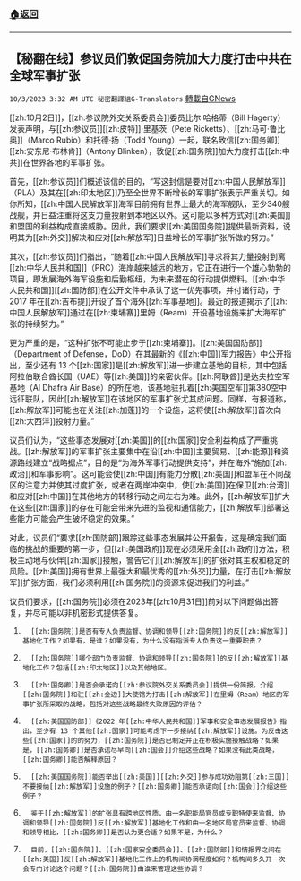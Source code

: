 ###  [:house:返回](README.md)
---


## 【秘翻在线】参议员们敦促国务院加大力度打击中共在全球军事扩张
`10/3/2023 3:32 AM UTC 秘密翻譯組G-Translators` [轉載自GNews](https://gnews.org/articles/1772369)

[[zh:10月2日]]，[[zh:参议院外交关系委员会]]委员比尔·哈格蒂（Bill Hagerty）发表声明，与[[zh:参议员]][[zh:皮特]]·里基茨（Pete Ricketts）、[[zh:马可·鲁比奥]]（Marco Rubio）和托德·扬（Todd Young）一起，联名致信[[zh:国务卿]][[zh:安东尼·布林肯]]（Antony Blinken），敦促[[zh:国务院]]加大力度打击[[zh:中共]]在世界各地的军事扩张。

首先，[[zh:参议员]]们概述该信的目的，“写这封信是要对[[zh:中国人民解放军]]（PLA）及其在[[zh:印太地区]]乃至全世界不断增长的军事扩张表示严重关切。如你所知，[[zh:中国人民解放军]]海军目前拥有世界上最大的海军舰队，至少340艘战舰，并日益注重将这支力量投射到本地区以外。这可能以多种方式对[[zh:美国]]和盟国的利益构成直接威胁。因此，我们要求[[zh:美国国务院]]提供最新资料，说明其为[[zh:外交]]解决和应对[[zh:解放军]]日益增长的军事扩张所做的努力。”

其次，[[zh:参议员]]们指出，“随着[[zh:中国人民解放军]]寻求将其力量投射到离[[zh:中华人民共和国]]（PRC）海岸越来越远的地方，它正在进行一个雄心勃勃的项目，即发展海外海军设施和后勤枢纽，为未来潜在的行动提供燃料。[[zh:中华人民共和国]][[zh:国防部]]在公开文件中承认了这一优先事项，并付诸行动，于 2017 年在[[zh:吉布提]]开设了首个海外[[zh:军事基地]]。最近的报道揭示了[[zh:中国人民解放军]]通过在[[zh:柬埔寨]]里姆（Ream）开设基地设施来扩大海军扩张的持续努力。”

更为严重的是，“这种扩张不可能止步于[[zh:柬埔寨]]。[[zh:美国国防部]]（Department of Defense，DoD）在其最新的《[[zh:中国]]军力报告》中公开指出，至少还有 13 个[[zh:国家]]是[[zh:解放军]]进一步建立基地的目标，其中包括阿拉伯联合酋长国（UAE）等[[zh:美国]]的亲密伙伴。[[zh:阿联酋]]是达夫拉空军基地（Al Dhafra Air Base）的所在地，该基地驻扎着[[zh:美国空军]]第380空中远征联队，因此[[zh:解放军]]在该地区的军事扩张尤其成问题。同样，有报道称，[[zh:解放军]]可能也在关注[[zh:加蓬]]的一个设施，这将使[[zh:解放军]]首次向[[zh:大西洋]]投射力量。”

议员们认为，“这些事态发展对[[zh:美国]]的[[zh:国家]]安全利益构成了严重挑战。[[zh:解放军]]的军事扩张主要集中在沿[[zh:中国]]主要贸易、[[zh:能源]]和资源路线建立“战略据点”，目的是“为海外军事行动提供支持”，并在海外“施加[[zh:政治]]和军事影响”。这可能会使[[zh:中国]]有能力分散[[zh:美国]]和盟军在不同战区的注意力并使其过度扩张，或者在两岸冲突中，使[[zh:美国]]在保卫[[zh:台湾]]和应对[[zh:中国]]在其他地方的转移行动之间左右为难。此外，[[zh:解放军]]扩大在这些[[zh:国家]]的存在可能会带来先进的监视和通信能力，[[zh:解放军]]部署这些能力可能会产生破坏稳定的效果。”

对此，议员们“要求[[zh:国防部]]跟踪这些事态发展并公开报告，这是确定我们面临的挑战的重要的第一步，但[[zh:美国政府]]现在必须采用全[[zh:政府]]方法，积极主动地与伙伴[[zh:国家]]接触，警告它们[[zh:解放军]]的扩张对其主权和稳定的风险。[[zh:美国]]拥有世界上最强大和最优秀的[[zh:外交]]力量，在打击[[zh:解放军]]扩张方面，我们必须利用[[zh:国务院]]的资源来促进我们的利益。”

议员们要求，[[zh:国务院]]必须在2023年[[zh:10月31日]]前对以下问题做出答复，并尽可能以非机密形式提供答复。

1.       [[zh:国务院]]是否有专人负责监督、协调和领导[[zh:国务院]]的反[[zh:解放军]]基地化工作？如果有，是谁？如果没有，为什么没有指派专人负责这一重要职责？

2.       [[zh:国务院]]哪个部门负责监督、协调和领导[[zh:国务院]]的反[[zh:解放军]]基地化工作？包括[[zh:印太地区]]以及其他地区。

3.       [[zh:国务卿]]是否会承诺向[[zh:参议院外交关系委员会]]提供一份简报，介绍[[zh:国务院]]和驻[[zh:金边]]大使馆为打击[[zh:解放军]]在里姆（Ream）地区的军事扩张所采取的战略，包括对这些战略最终失败原因的评估？

4.       [[zh:美国国防部]]《2022 年[[zh:中华人民共和国]]军事和安全事态发展报告》指出，至少有 13 个其他[[zh:国家]]可能考虑下一步接纳[[zh:解放军]]设施。为反击这些[[zh:国家]]的的努力，[[zh:国务院]]是否已制定并正在积极实施接触战略？如果是，[[zh:国务卿]]是否承诺尽早向[[zh:国会]]介绍这些战略？如果没有此类战略，[[zh:国务卿]]能否解释原因？

5.       [[zh:美国国务院]]能否举出[[zh:美国]][[zh:外交]]参与成功劝阻第[[zh:三国]]不要接纳[[zh:解放军]]设施的例子？[[zh:国务卿]]能否承诺向[[zh:国会]]介绍这些例子？

6.       鉴于[[zh:解放军]]的扩张具有跨地区性质，由一名职能局官员或专职特使来监督、协调和领导[[zh:国务院]]反[[zh:解放军]]基地化工作和由一名地区局官员来监督、协调和领导相比，[[zh:国务卿]]是否认为更合适？如果不是，为什么？

7.       目前，[[zh:国务院]]、[[zh:国家安全委员会]]、[[zh:国防部]]和情报界之间在[[zh:美国]]反[[zh:解放军]]基地化工作上的机构间协调程度如何？机构间多久开一次会专门讨论这个问题？[[zh:国务院]]由谁来管理这些协调？
